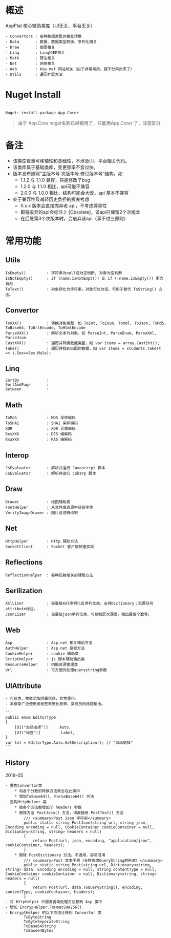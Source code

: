 ﻿# 概述

AppPlat 核心辅助类库（UI无关、平台无关）

    - Convertors : 各种数据类型的相互转换
    - Data       : 数据、数据类型转换、序列化相关
    - Draw	     : 绘图相关
    - Linq	     : Linq和EF相关
    - Math       : 算法相关
    - Net        : 网络相关
    - Web        : Asp.net 网站相关（由于非常常用，就不分离出来了）
    - Utils      : 遍历扩展方法

# Nuget Install

```

Nuget: install-package App.Corer
```
> 由于 App.Core nuget名称已经被用了，只能用App.Corer 了，注意区分


# 备注

- 该类库着重可移植性和基础性，不涉及UI、平台相关代码。
- 该类库属于基础类库，变更频率不宜过快。
- 版本发布遵照“主版本号.次版本号.修订版本号”结构。如
    * 1.1.2 与 1.1.0 兼容，只是修改了bug
    * 1.2.0 与 1.1.0 相比，api可能不兼容
    * 2.0.0 与 1.0.0 相比，结构可能会大改，api 基本不兼容
- 处于兼容性及减轻历史负担的折衷考虑
    * 0.x.x 版本会直接抛弃老 api，不考虑兼容性
    * 即将废弃的api会标注上 [Obsolete]，该api只保留2个次版本
    * 在后继第3个次版本时，会废弃该api（事不过三原则）
    

# 常用功能

## Utils
    IsEmpty()         : 字符串为null或为空判断, 对象为空判断
    IsNotEmpty()      : if (name.IsNotEmpt()) 比 if (!name.IsEmpty()) 更为自然
    ToText()          : 对象转化为字符串，对象可以为空。可用于替代 ToString() 方法。

## Convertor
    ToXXX()           : 转换对象类型，如 ToInt, ToEnum, ToXml, ToJson, ToMd5, ToBase64, ToUrlEncode, ToHtmlEncode
    ParseXXX()        : 解析文本为对象，如 ParseInt, ParseEnum, ParseXml, ParseJson
    CastXXX()         : 遍历并转换数据类型，如 var items = array.CastInt();
    Take()            : 遍历并找到匹配的数据，如 var items = students.Take(t => t.Sex==Sex.Male);

## Linq
    SortBy            : 
    SortAndPage       : 
    Between           : 

## Math
    ToMd5             : MD5 采样编码
    ToSHA1            : SHA1 采样编码
    XOR               : XOR 异或编码
    DesXXX            : DES 编解码
    RsaXXX            : RAS 编解码

## Interop
    JsEvaluator       : 解析并运行 Javascript 脚本
    CsEvaluator       : 解析并运行 CSharp 脚本

## Draw
    Drawer            : 绘图辅助类
    FontHelper        : 从文件或资源中获取字体
    VerifyImageDrawer : 图片验证码绘制

## Net
    HttpHelper        : Http 辅助方法
    SocketClient      : Socket 客户端快速实现

## Reflections
    ReflectionHelper  : 各种反射相关的辅助方法

## Serilization
    XmlLizer          : 轻量级Xml序列化反序列化类。支持Dictionary；无需任何attribute标注。
    JsonLizer         : 轻量级json序列化类，可控制层次深度，输出属性个数等。

## Web
    Asp               : Asp.net 相关辅助方法
    AuthHelper        : Asp.net 授权方法
    CookieHelper      : cookie 辅助类
    ScriptHelper      : js 脚本辅助输出类
    ResourceHelper    : 内嵌资源管理类
    Url               : 可方便的处理querystring参数

## UIAttribute
    - 可给类、枚举添加附属信息，非常便利。
    - 本框架广泛使用该标签来简化枚举、类成员的标题输出。

    ```
    public enum EditorType
    {
        [UI("自动选择")]     Auto,
        [UI("标签")]         Label,
    }
    var txt = EditorType.Auto.GetDescription(); // "自动选择"
    ```



## History

2019-05

    - 重构Convertor类
        * 将各个分散的转换方法聚合在此类中
        * 增加ToBase64(), ParseBase64() 方法
    - 重构HttpHelper 类
        * 给各个方法都增加了 headers 参数
        * 删除方法 PostJson() 方法，请直接用 PostText() 方法
            /// <summary>Post Json 字符串</summary>
            public static string PostJson(string url, string json, Encoding encoding = null, CookieContainer cookieContainer = null, Dictionary<string, string> headers = null)
            {
                return Post(url, json, encoding, "application/json", cookieContainer, headers);
            }
        * 删除 PostDictionary 方法。不通用，容易混淆
            /// <summary>Post 文本字典（会拼装成QueryString的形式）</summary>
            public static string Post(string url, Dictionary<string, string> data, Encoding encoding = null, string contentType = null, CookieContainer cookieContainer = null, Dictionary<string, string> headers = null)
            {
                return Post(url, data.ToQueryString(), encoding, contentType, cookieContainer, headers);
            }
    - 将 HttpHelper 中服务器端处理方法移到 Asp 类中
    - 增加 EncrypHelper.ToHmacSHA256()
    - EncryptHelper 的以下方法迁移到 Convertor 类
            ToByteString
            ToByteSeperateString
            ToBase64String
            ToBase64Bytes
